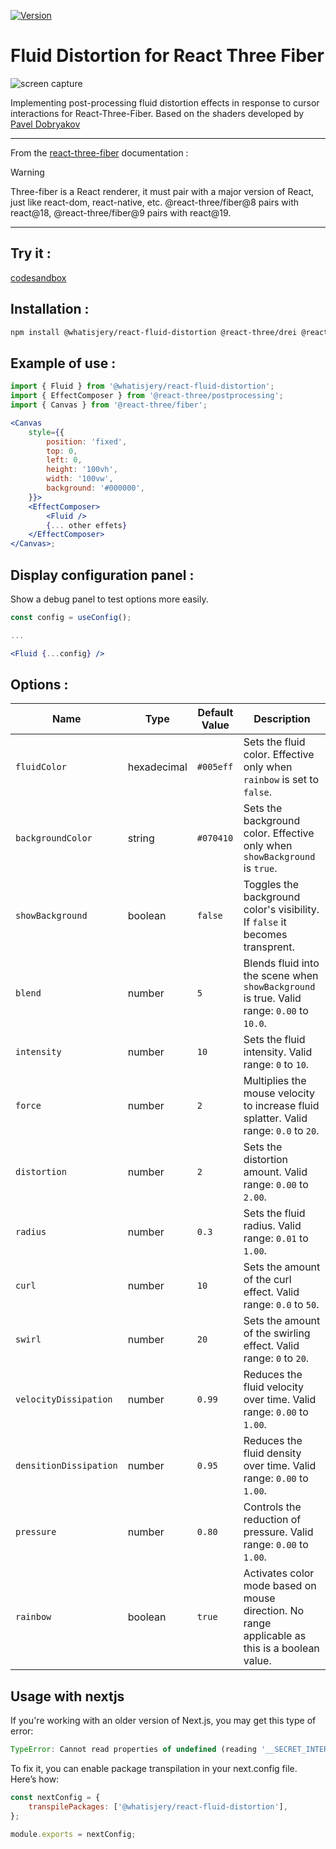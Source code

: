[![Version](https://img.shields.io/npm/v/@whatisjery/react-fluid-distortion?style=flat&colorA=000000&colorB=000000)](https://www.npmjs.com/package/@whatisjery/react-fluid-distortion)

# Fluid Distortion for React Three Fiber

![screen capture](./src/assets/screen_capture.png)

Implementing post-processing fluid distortion effects in response to cursor interactions for React-Three-Fiber.
Based on the shaders developed by [Pavel Dobryakov](https://github.com/PavelDoGreat/WebGL-Fluid-Simulation)

---

From the [react-three-fiber](https://github.com/pmndrs/react-three-fiber) documentation :

> [!WARNING]  
> Three-fiber is a React renderer, it must pair with a major version of React, just like react-dom, react-native, etc. @react-three/fiber@8 pairs with react@18, @react-three/fiber@9 pairs with react@19.

---

## Try it :

[codesandbox](https://codesandbox.io/p/github/whatisjery/react-fluid-distortion)

## Installation :

```bash
npm install @whatisjery/react-fluid-distortion @react-three/drei @react-three/postprocessing postprocessing leva
```

## Example of use :

```jsx
import { Fluid } from '@whatisjery/react-fluid-distortion';
import { EffectComposer } from '@react-three/postprocessing';
import { Canvas } from '@react-three/fiber';

<Canvas
    style={{
        position: 'fixed',
        top: 0,
        left: 0,
        height: '100vh',
        width: '100vw',
        background: '#000000',
    }}>
    <EffectComposer>
        <Fluid />
        {... other effets}
    </EffectComposer>
</Canvas>;
```

## Display configuration panel :

Show a debug panel to test options more easily.

```jsx
const config = useConfig();

...

<Fluid {...config} />
```

## Options :

| Name                   | Type        | Default Value | Description                                                                                    |
| ---------------------- | ----------- | ------------- | ---------------------------------------------------------------------------------------------- |
| `fluidColor`           | hexadecimal | `#005eff`     | Sets the fluid color. Effective only when `rainbow` is set to `false`.                         |
| `backgroundColor`      | string      | `#070410`     | Sets the background color. Effective only when `showBackground` is `true`.                     |
| `showBackground`       | boolean     | `false`       | Toggles the background color's visibility. If `false` it becomes transprent.                   |
| `blend`                | number      | `5`           | Blends fluid into the scene when `showBackground` is true. Valid range: `0.00` to `10.0`.      |
| `intensity`            | number      | `10`          | Sets the fluid intensity. Valid range: `0` to `10`.                                            |
| `force`                | number      | `2`           | Multiplies the mouse velocity to increase fluid splatter. Valid range: `0.0` to `20`.          |
| `distortion`           | number      | `2`           | Sets the distortion amount. Valid range: `0.00` to `2.00`.                                     |
| `radius`               | number      | `0.3`         | Sets the fluid radius. Valid range: `0.01` to `1.00`.                                          |
| `curl`                 | number      | `10`          | Sets the amount of the curl effect. Valid range: `0.0` to `50`.                                |
| `swirl`                | number      | `20`          | Sets the amount of the swirling effect. Valid range: `0` to `20`.                              |
| `velocityDissipation`  | number      | `0.99`        | Reduces the fluid velocity over time. Valid range: `0.00` to `1.00`.                           |
| `densitionDissipation` | number      | `0.95`        | Reduces the fluid density over time. Valid range: `0.00` to `1.00`.                            |
| `pressure`             | number      | `0.80`        | Controls the reduction of pressure. Valid range: `0.00` to `1.00`.                             |
| `rainbow`              | boolean     | `true`        | Activates color mode based on mouse direction. No range applicable as this is a boolean value. |

## Usage with nextjs

If you're working with an older version of Next.js, you may get this type of error:

```javascript
TypeError: Cannot read properties of undefined (reading '__SECRET_INTERNALS_DO_NOT_USE_OR_YOU_WILL_BE_FIRED')
```

To fix it, you can enable package transpilation in your next.config file. Here’s how:

```javascript
const nextConfig = {
    transpilePackages: ['@whatisjery/react-fluid-distortion'],
};

module.exports = nextConfig;
```
